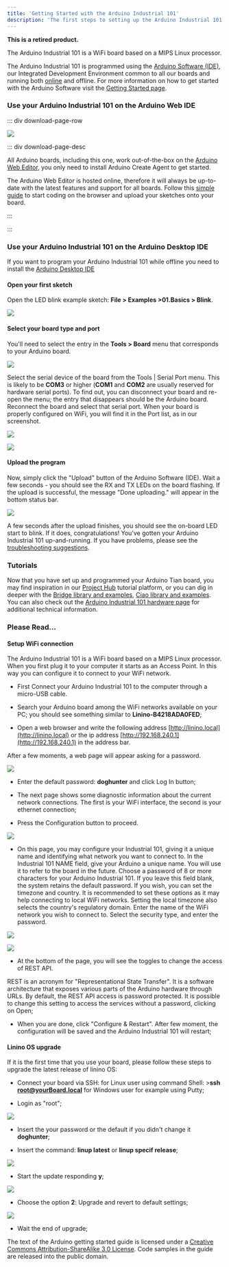```yaml
---
title: 'Getting Started with the Arduino Industrial 101'
description: 'The first steps to setting up the Arduino Industrial 101'
---
```


**This is a retired product.**

The Arduino Industrial 101 is a WiFi board based on a MIPS Linux processor.

The Arduino Industrial 101 is programmed using the [Arduino Software (IDE)](https://arduino.cc/en/Main/Software), our Integrated Development Environment common to all our boards and running both [online](https://create.arduino.cc/editor) and offline. For more information on how to get started with the Arduino Software visit the [Getting Started page](https://arduino.cc/en/Guide/HomePage).

### Use your Arduino Industrial 101 on the Arduino Web IDE

::: div download-page-row

[![](./assets/WebEditor.svg)](https://create.arduino.cc/editor)

::: div download-page-desc

All Arduino boards, including this one, work out-of-the-box on the [Arduino Web Editor](https://create.arduino.cc/editor), you only need to install Arduino Create Agent to get started.

The Arduino Web Editor is hosted online, therefore it will always be up-to-date with the latest features and support for all boards. Follow this [simple guide](https://create.arduino.cc/projecthub/Arduino_Genuino/getting-started-with-arduino-web-editor-4b3e4a) to start coding on the browser and upload your sketches onto your board.

:::

:::

### Use your Arduino Industrial 101 on the Arduino Desktop IDE

If you want to program your Arduino Industrial 101 while offline you need to install the [Arduino Desktop IDE](https://arduino.cc/en/Main/Software)

#### Open your first sketch

Open the LED blink example sketch: **File > Examples >01.Basics > Blink**.

![](./assets/UNO_Load_Blink.jpg)

#### Select your board type and port

You'll need to select the entry in the **Tools > Board** menu that corresponds to your Arduino board.

![](./assets/Industrial-board2.png)

Select the serial device of the board from the Tools | Serial Port menu. This is likely to be **COM3** or higher (**COM1** and **COM2** are usually reserved for hardware serial ports). To find out, you can disconnect your board and re-open the menu; the entry that disappears should be the Arduino board. Reconnect the board and select that serial port. When your board is properly configured on WiFi, you will find it in the Port list, as in our screenshot.

![](./assets/Industrial-WiFiPort2.png)

![](./assets/Industrial-WiFiPort2.png)

#### Upload the program

Now, simply click the "Upload" button of the Arduino Software (IDE). Wait a few seconds - you should see the RX and TX LEDs on the board flashing. If the upload is successful, the message "Done uploading." will appear in the bottom status bar.

![](./assets/UNO_Upload.png)

A few seconds after the upload finishes, you should see the on-board LED start to blink. If it does, congratulations! You've gotten your Arduino Industrial 101 up-and-running. If you have problems, please see the [troubleshooting suggestions](https://arduino.cc/en/Guide/Troubleshooting).

### Tutorials

Now that you have set up and programmed your Arduino Tian board, you may find inspiration in our [Project Hub](https://create.arduino.cc/projecthub/products/arduino-industrial-101) tutorial platform, or you can dig in deeper with the [Bridge library and examples](https://arduino.cc/en/Reference/YunBridgeLibrary), [Ciao library and examples](https://arduino.cc/en/Reference/Ciao). You can also check out the [Arduino Industrial 101 hardware page](https://arduino.cc/en/Main/ArduinoBoardIndustrial101) for additional technical information.

### Please Read...

#### Setup WiFi connection

The Arduino Industrial 101 is a WiFi board based on a MIPS Linux processor. When you first plug it to your computer it starts as an Access Point. In this way you can configure it to connect to your WiFi network.

- First Connect your Arduino Industrial 101 to the computer through a micro-USB cable.

- Search your Arduino board among the WiFi networks available on your PC; you should see something similar to **Linino-B4218ADA0FED**;

- Open a web browser and write the following address [http://linino.local](http://linino.local) or the ip address [http://192.168.240.1](http://192.168.240.1) in the address bar.

After a few moments, a web page will appear asking for a password.

![](./assets/Industrial-1.jpeg)

- Enter the default password: **doghunter** and click Log In button;

- The next page shows some diagnostic information about the current network connections. The first is your WiFi interface, the second is your ethernet connection;

- Press the Configuration button to proceed.

![](./assets/Industrial-2.jpeg)

- On this page, you may configure your Industrial 101, giving it a unique name and identifying what network you want to connect to. In the Industrial 101 NAME field, give your Arduino a unique name. You will use it to refer to the board in the future. Choose a password of 8 or more characters for your Arduino Industrial 101. If you leave this field blank, the system retains the default password. If you wish, you can set the timezone and country. It is recommended to set these options as it may help connecting to local WiFi networks. Setting the local timezone also selects the country's regulatory domain. Enter the name of the WiFi network you wish to connect to. Select the security type, and enter the password.

![](./assets/Industrial-3.jpeg)

![](./assets/Industrial-4.jpeg)

- At the bottom of the page, you will see the toggles to change the access of REST API.

REST is an acronym for "Representational State Transfer". It is a software architecture that exposes various parts of the Arduino hardware through URLs. By default, the REST API access is password protected. It is possible to change this setting to access the services without a password, clicking on Open;

- When you are done, click "Configure & Restart". After few moment, the configuration will be saved and the Arduino Industrial 101 will restart;

#### Linino OS upgrade

If it is the first time that you use your board, please follow these steps to upgrade the latest release of linino OS:

- Connect your board via SSH: for Linux user using command Shell: >**ssh root@yourBoard.local** for Windows user for example using Putty;

- Login as "root";

![](./assets/Industrial-5.png)

- Insert the your password or the default if you didn't change it **doghunter**;

* Insert the command: **linup latest** or **linup specif release**;

![](./assets/Industrial-6.png)

- Start the update responding **y**;

![](./assets/Industrial-7.png)

- Choose the option **2**: Upgrade and revert to default settings;

![](./assets/Industrial-8.png)

- Wait the end of upgrade;

The text of the Arduino getting started guide is licensed under a
[Creative Commons Attribution-ShareAlike 3.0 License](http://creativecommons.org/licenses/by-sa/3.0/). Code samples in the guide are released into the public domain.
